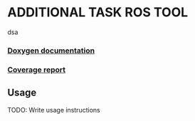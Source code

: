 # ADDITIONAL TASK ROS TOOL

dsa

### [Doxygen documentation](http://kal5.pages.mrt.uni-karlsruhe.de/additional_task_ros_tool/doxygen/index.html)
### [Coverage report](http://kal5.pages.mrt.uni-karlsruhe.de/additional_task_ros_tool/coverage/index.html)

## Usage

TODO: Write usage instructions
